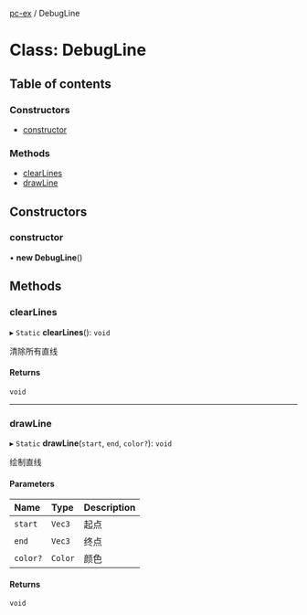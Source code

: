 [pc-ex](https://github.com/TheFBplus/pc-ex/blob/master/docs/md/README.md) / DebugLine

# Class: DebugLine

## Table of contents

### Constructors

- [constructor](https://github.com/TheFBplus/pc-ex/blob/master/docs/md/classes/DebugLine.md#constructor)

### Methods

- [clearLines](https://github.com/TheFBplus/pc-ex/blob/master/docs/md/classes/DebugLine.md#clearlines)
- [drawLine](https://github.com/TheFBplus/pc-ex/blob/master/docs/md/classes/DebugLine.md#drawline)

## Constructors

### constructor

• **new DebugLine**()

## Methods

### clearLines

▸ `Static` **clearLines**(): `void`

清除所有直线

#### Returns

`void`

___

### drawLine

▸ `Static` **drawLine**(`start`, `end`, `color?`): `void`

绘制直线

#### Parameters

| Name | Type | Description |
| :------ | :------ | :------ |
| `start` | `Vec3` | 起点 |
| `end` | `Vec3` | 终点 |
| `color?` | `Color` | 颜色 |

#### Returns

`void`
